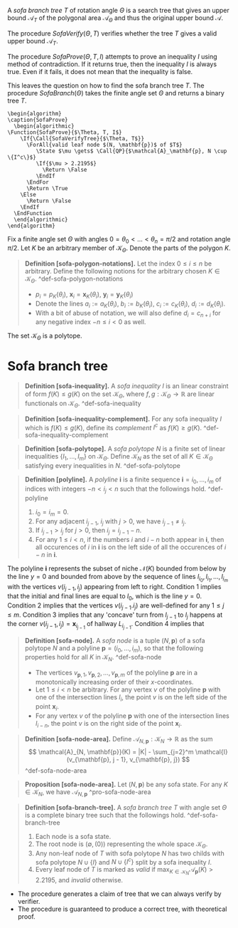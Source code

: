 A _sofa branch tree_ $T$ of rotation angle $\Theta$ is a search tree that gives an upper bound $\mathcal{A}_T$ of the polygonal area $\mathcal{A}_\Theta$ and thus the original upper bound $\mathcal{A}$.

The procedure $SofaVerify(\Theta, T)$ verifies whether the tree $T$ gives a valid upper bound $\mathcal{A}_T$.

The procedure $SofaProve(\Theta, T, I)$ attempts to prove an inequality $I$ using method of contradiction. If it returns true, then the inequality $I$ is always true. Even if it fails, it does not mean that the inequality is false.

This leaves the question on how to find the sofa branch tree $T$. The procedure $SofaBranch(\Theta)$ takes the finite angle set $\Theta$ and returns a binary tree $T$. 

```pseudo
\begin{algorithm}
\caption{SofaProve}
  \begin{algorithmic}
\Function{SofaProve}{$\Theta, T, I$}
	\If{\Call{SofaVerifyTree}{$\Theta, T$}}
	  \ForAll{valid leaf node $(N, \mathbf{p})$ of $T$}
	     \State $\mu \gets$ \Call{QP}{$\mathcal{A}_\mathbf{p}, N \cup \{I^c\}$}
	     \If{$\mu > 2.2195$}
	       \Return \False
	     \EndIf
	  \EndFor
	  \Return \True
	\Else 
	  \Return \False
	\EndIf
  \EndFunction
  \end{algorithmic}
\end{algorithm}
```

Fix a finite angle set $\Theta$ with angles $0 = \theta_0 < \dots < \theta_n = \pi/2$ and rotation angle $\pi/2$. Let $K$ be an arbitrary member of $\mathcal{K}_\Theta$. Denote the parts of the polygon $K$.

> __Definition [sofa-polygon-notations].__ Let the index $0 \leq i \leq n$ be arbitrary. Define the following notions for the arbitrary chosen $K \in \mathcal{K}_\Theta$. ^def-sofa-polygon-notations
> 
> - $p_i = p_K(\theta_i)$, $\mathbf{x}_i = \mathbf{x}_K(\theta_i)$, $\mathbf{y}_i = \mathbf{y}_K(\theta_i)$
> - Denote the lines $a_i := a_K(\theta_i)$, $b_i := b_K(\theta_i)$, $c_i := c_K(\theta_i)$, $d_i := d_K(\theta_i)$.
> - With a bit of abuse of notation, we will also define $d_i = c_{n + i}$ for any negative index $-n \leq i < 0$ as well.

The set $\mathcal{K}_\Theta$ is a polytope.

# Sofa branch tree

> __Definition [sofa-inequality].__ A _sofa inequality_ $I$ is an linear constraint of form $f(K) \leq g(K)$ on the set $\mathcal{K}_\Theta$, where $f, g : \mathcal{K}_\Theta \to \mathbb{R}$ are linear functionals on $\mathcal{K}_\Theta$.
> ^def-sofa-inequality

> __Definition [sofa-inequality-complement].__ For any sofa inequality $I$ which is $f(K) \leq g(K)$, define its _complement_ $I^c$ as $f(K) \geq g(K)$.
> ^def-sofa-inequality-complement

> __Definition [sofa-polytope].__ A _sofa polytope_ $N$ is a finite set of linear inequalities $\left\{ I_1, \dots, I_m \right\}$ on $\mathcal{K}_\Theta$. Define $\mathcal{K}_N$ as the set of all $K \in \mathcal{K}_\Theta$ satisfying every inequalities in $N$.
> ^def-sofa-polytope

> __Definition [polyline].__ A _polyline_ $\mathbf{i}$ is a finite sequence $\mathbf{i} = i_0, \dots, i_m$ of indices with integers $-n < i_j < n$ such that the followings hold. ^def-polyline
> 
> 1. $i_0 = i_m = 0$.
> 2. For any adjacent $i_{j - 1}$, $i_{j}$ with $j > 0$, we have $i_{j - 1} \neq i_j$.
> 3. If $i_{j - 1} > i_{j}$ for $j > 0$, then  $i_j = i_{j-1} - n$.
> 4. For any $1 \leq i < n$, if the numbers $i$ and $i - n$ both appear in $\mathbf{i}$, then all occurences of $i$ in $\mathbf{i}$ is on the left side of all the occurences of $i - n$ in $\mathbf{i}$.

The polyline $\mathbf{i}$ represents the subset of niche $\mathcal{N}(K)$ bounded from below by the line $y=0$ and bounded from above by the sequence of lines $l_{i_0}, l_{i_1}, \dots, l_{i_m}$ with the vertices $v(i_{j - 1}, i_{j})$ appearing from left to right. Condition 1 implies that the initial and final lines are equal to $l_0$, which is the line $y=0$. Condition 2 implies that the vertices $v(i_{j-1}. i_j)$ are well-defined for any $1 \leq j \leq m$. Condition 3 implies that any 'concave' turn from $l_{j - 1}$ to $l_j$ happens at the corner $v(i_{j-1}, i_j) = \mathbf{x}_{i_{j-1}}$ of hallway $L_{i_{j-1}}$. Condition 4 implies that

> __Definition [sofa-node].__ A _sofa node_ is a tuple $(N, \mathbf{p})$ of a sofa polytope $N$ and a polyline $\mathbf{p} = (i_0, \dots, i_m)$, so that the following properties hold for all $K$ in $\mathcal{K}_N$.
> ^def-sofa-node
> 
> - The vertices $v_{\mathbf{p}, 1}, v_{\mathbf{p}, 2}, \dots, v_{\mathbf{p}, m}$ of the polyline $\mathbf{p}$ are in a monotonically increasing order of their $x$-coordinates.
> - Let $1 \leq i < n$ be arbitrary. For any vertex $v$ of the polyline $\mathbf{p}$ with one of the intersection lines $l_i$, the point $v$ is on the left side of the point $\mathbf{x}_i$.
> - For any vertex $v$ of the polyline $\mathbf{p}$ with one of the intersection lines $l_{i - n}$, the point $v$ is on the right side of the point $\mathbf{x}_i$.

> __Definition [sofa-node-area].__ Define $\mathcal{A}_{N, \mathbf{p}} : \mathcal{K}_N \to \mathbb{R}$ as the sum
$$
\mathcal{A}_{N, \mathbf{p}}(K) = |K| - \sum_{j=2}^m \mathcal{I}(v_{\mathbf{p}, j - 1}, v_{\mathbf{p}, j})
$$
> ^def-sofa-node-area

> __Proposition [sofa-node-area].__ Let $(N, \mathbf{p})$ be any sofa state. For any $K \in \mathcal{K}_N$, we have $\mathcal{A}_{N, \mathbf{p}}$
> ^pro-sofa-node-area

> __Definition [sofa-branch-tree].__ A _sofa branch tree_ $T$ with angle set $\Theta$ is a complete binary tree such that the followings hold. ^def-sofa-branch-tree
> 
> 1. Each node is a sofa state.
> 2. The root node is $(\emptyset, (0))$ representing the whole space $\mathcal{K}_\Theta$.
> 3. Any non-leaf node of $T$ with sofa polytope $N$ has two childs with sofa polytope $N \cup \left\{ I \right\}$ and $N \cup \left\{ I^c \right\}$ split by a sofa inequality $I$.
> 4. Every leaf node of $T$ is marked as _valid_ if $\max_{K \in \mathcal{K}_N} \mathcal{A}_{\mathbf{p}}(K) > 2.2195$, and _invalid_ otherwise.

- The procedure generates a claim of tree that we can always verify by verifier.
- The procedure is guaranteed to produce a correct tree, with theoretical proof.